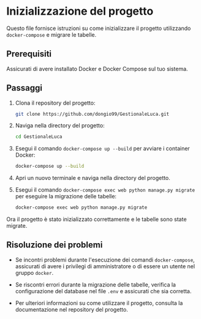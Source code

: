 # Inizializzazione del progetto

Questo file fornisce istruzioni su come inizializzare il progetto utilizzando `docker-compose` e migrare le tabelle.

## Prerequisiti

Assicurati di avere installato Docker e Docker Compose sul tuo sistema.

## Passaggi

1. Clona il repository del progetto:

    ```bash
    git clone https://github.com/dongio99/GestionaleLuca.git
    ```

2. Naviga nella directory del progetto:

    ```bash
    cd GestionaleLuca
    ```

3. Esegui il comando `docker-compose up --build` per avviare i container Docker:

    ```bash
    docker-compose up --build
    ```

4. Apri un nuovo terminale e naviga nella directory del progetto.

5. Esegui il comando `docker-compose exec web python manage.py migrate` per eseguire la migrazione delle tabelle:

    ```bash
    docker-compose exec web python manage.py migrate
    ```

Ora il progetto è stato inizializzato correttamente e le tabelle sono state migrate.

## Risoluzione dei problemi

- Se incontri problemi durante l'esecuzione dei comandi `docker-compose`, assicurati di avere i privilegi di amministratore o di essere un utente nel gruppo `docker`.

- Se riscontri errori durante la migrazione delle tabelle, verifica la configurazione del database nel file `.env` e assicurati che sia corretta.

- Per ulteriori informazioni su come utilizzare il progetto, consulta la documentazione nel repository del progetto.
